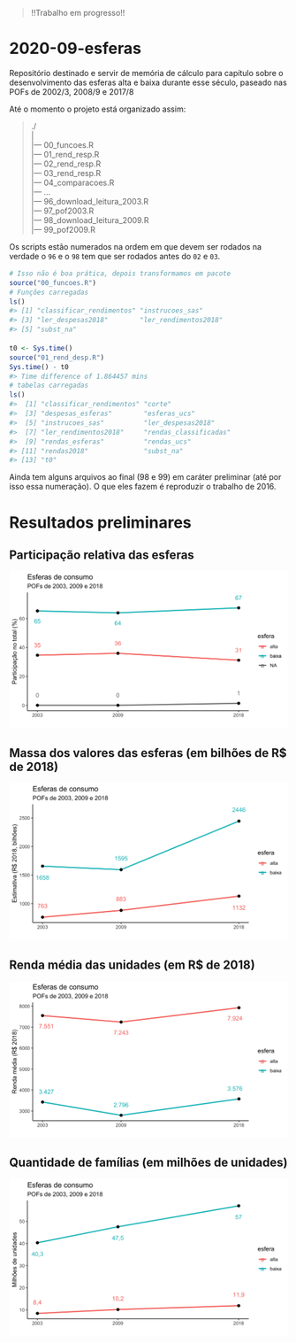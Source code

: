
<!-- README.md is generated from README.Rmd. Please edit that file -->

> \!\!Trabalho em progresso\!\!

# 2020-09-esferas

<!-- badges: start -->

<!-- badges: end -->

Repositório destinado e servir de memória de cálculo para capítulo sobre
o desenvolvimento das esferas alta e baixa durante esse século, paseado
nas POFs de 2002/3, 2008/9 e 2017/8

Até o momento o projeto está organizado assim:

> ./  
> |  
> |— 00\_funcoes.R  
> |— 01\_rend\_resp.R  
> |— 02\_rend\_resp.R  
> |— 03\_rend\_resp.R  
> |— 04\_comparacoes.R  
> |— …  
> |— 96\_download\_leitura\_2003.R  
> |— 97\_pof2003.R  
> |— 98\_download\_leitura\_2009.R  
> |— 99\_pof2009.R

Os scripts estão numerados na ordem em que devem ser rodados na verdade
o `96` e o `98` tem que ser rodados antes do `02` e `03`.

``` r
# Isso não é boa prática, depois transformamos em pacote
source("00_funcoes.R")
# Funções carregadas
ls()
#> [1] "classificar_rendimentos" "instrucoes_sas"         
#> [3] "ler_despesas2018"        "ler_rendimentos2018"    
#> [5] "subst_na"

t0 <- Sys.time()
source("01_rend_desp.R")
Sys.time() - t0
#> Time difference of 1.864457 mins
# tabelas carregadas
ls()
#>  [1] "classificar_rendimentos" "corte"                  
#>  [3] "despesas_esferas"        "esferas_ucs"            
#>  [5] "instrucoes_sas"          "ler_despesas2018"       
#>  [7] "ler_rendimentos2018"     "rendas_classificadas"   
#>  [9] "rendas_esferas"          "rendas_ucs"             
#> [11] "rendas2018"              "subst_na"               
#> [13] "t0"
```

Ainda tem alguns arquivos ao final (98 e 99) em caráter preliminar (até
por isso essa numeração). O que eles fazem é reproduzir o trabalho de
2016.

# Resultados preliminares

## Participação relativa das esferas

![](relativo.png)

## Massa dos valores das esferas (em bilhões de R$ de 2018)

![](massas.png)

## Renda média das unidades (em R$ de 2018)

![](media.png)

## Quantidade de famílias (em milhões de unidades)

![](unidades.png)

